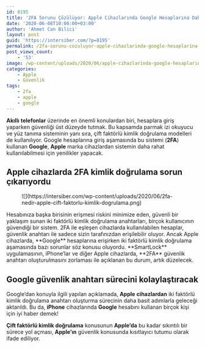 ```yaml
---
id: 8195
title: '2FA Sorunu Çözülüyor: Apple Cihazlarında Google Hesaplarına Daha Kolay Giriş Yapılabilecek'
date: '2020-06-08T10:00:00+03:00'
author: 'Ahmet Can Bilici'
layout: post
guid: 'https://intersiber.com/?p=8195'
permalink: /2fa-sorunu-cozuluyor-apple-cihazlarinda-google-hesaplarina-daha-kolay-giris-yapilabilecek/
post_views_count:
    - '53'
image: /wp-content/uploads/2020/06/apple-cihazlarinda-google-hesaplarina-daha-kolay-giris-yapilabilecek.jpg
categories:
    - Apple
    - Güvenlik
tags:
    - 2fa
    - apple
    - google
---
```


**Akıllı** **telefonlar** üzerinde en önemli konulardan biri, hesaplara giriş yaparken güvenliği üst düzeyde tutmak. Bu kapsamda parmak izi okuyucu ve yüz tanıma sisteminin yanı sıra, çift faktörlü kimlik doğrulama modelleri de kullanılıyor. Google hesaplarına giriş aşamasında bu sistemi (**2FA**) kullanan **Google**, **Apple** marka cihazlardan sistemin daha rahat kullanılabilmesi için yenilikler yapacak.

## Apple cihazlarda 2FA kimlik doğrulama sorun çıkarıyordu

<figure class="wp-block-image size-large">![](https://intersiber.com/wp-content/uploads/2020/06/2fa-nedir-apple-cift-faktorlu-kimlik-dogrulama.png)</figure>Hesabınıza başka birisinin erişmesi riskini minimize eden, güvenli bir yaklaşım sunan iki faktörlü kimlik doğrulama anahtarları, birçok kullanıcının güvendiği bir sistem. 2FA ile eşleşen cihazlarda kullanılabilen hesaplar, güvenlik anahtarı ile sadece sizin tarafınızdan erişilebilir oluyor. Ancak Apple cihazlarda, **Google** hesaplarına erişirken iki faktörlü kimlik doğrulama aşamasında bazı sorunlar söz konusu oluyordu. **SmartLock** uygulamasının, iPhone’lar ve diğer Apple cihazlarda, **2FA** güvenlik anahtarı oluşturulmasını zorlaması ile açıklanan bu durum, artık düzelecek.

## Google güvenlik anahtarı sürecini kolaylaştıracak

Google’dan konuyla ilgili yapılan açıklamada, **Apple** **cihazlardan** iki faktörlü kimlik doğrulama anahtarı oluşturma sürecinin daha basit adımlarla geleceği aktarıldı. Bu da, **iPhone** cihazlarında **Google** hesabını kullanan birçok kişi için iyi haber demek!

**Çift faktörlü kimlik doğrulama** konusunun **Apple’da** bu kadar sıkıntılı bir sürece yol açması, **Apple’ın** güvenlik konusunda kısıtlayıcı tutumu olarak ifade ediliyor.